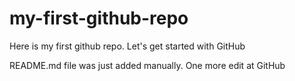 # my-first-github-repo
Here is my first github repo. Let's get started with GitHub

README.md file was just added manually. One more edit at GitHub

